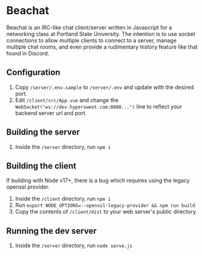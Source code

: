 # Beachat
Beachat is an IRC-like chat client/server written in Javascript for a networking class at Portland State University. The intention is to use socket connections to allow multiple clients to connect to a server, manage multiple chat rooms, and even provide a rudimentary history feature like that found in Discord.

## Configuration

1. Copy `/server/.env.sample` to `/server/.env` and update with the desired port.
2. Edit `/client/src/App.vue` and change the `WebSocket("ws://dev.hypersweet.com:8080...")` line to reflect your backend server url and port.

## Building the server

1. Inside the `/server` directory, run `npm i`

## Building the client
If building with Node v17+, there is a bug which requires using the legacy openssl provider.

1. Inside the `/client` directory, run `npm i`
2. Run `export NODE_OPTIONS=--openssl-legacy-provider && npm run build`
3. Copy the contents of `/client/dist` to your web server's public directory.

## Running the dev server

1. Inside the `/server` directory, run `node serve.js`
